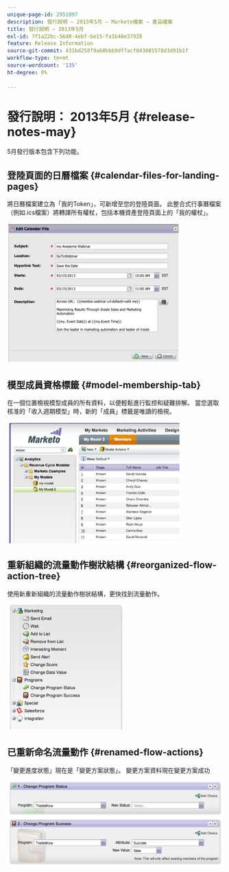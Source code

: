```yaml
---
unique-page-id: 2951097
description: 發行說明 — 2013年5月 — Marketo檔案 — 產品檔案
title: 發行說明 — 2013年5月
exl-id: 7f1a22bc-56d8-4ebf-be15-fa1b46e37928
feature: Release Information
source-git-commit: 431bd258f9a68bbb9df7acf043085578d3d91b1f
workflow-type: tm+mt
source-wordcount: '135'
ht-degree: 0%

---
```


# 發行說明： 2013年5月 {#release-notes-may}

5月發行版本包含下列功能。

## 登陸頁面的日曆檔案 {#calendar-files-for-landing-pages}

將日曆檔案建立為「我的Token」，可新增至您的登陸頁面。 此整合式行事曆檔案（例如.ics檔案）將轉譯所有權杖，包括本機資產登陸頁面上的「我的權杖」。

![](assets/image2014-9-22-16-3a3-3a18.png)

## 模型成員資格標籤 {#model-membership-tab}

在一個位置檢視模型成員的所有資料，以便輕鬆進行監控和疑難排解。 當您選取核准的「收入週期模型」時，新的「成員」標籤是唯讀的檢視。

![](assets/image2014-9-22-16-3a3-3a33.png)

## 重新組織的流量動作樹狀結構 {#reorganized-flow-action-tree}

使用新重新組織的流量動作樹狀結構，更快找到流量動作。

![](assets/image2014-9-22-16-3a3-3a58.png)

## 已重新命名流量動作 {#renamed-flow-actions}

「變更進度狀態」現在是「變更方案狀態」。 變更方案資料現在變更方案成功

![](assets/image2014-9-22-16-3a4-3a17.png)
